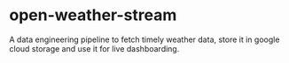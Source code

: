 # open-weather-stream
A data engineering pipeline to fetch timely weather data, store it in google cloud storage and use it for live dashboarding.
